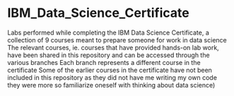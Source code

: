 # IBM_Data_Science_Certificate
Labs performed while completing the IBM Data Science Certificate, a collection of 9 courses meant to prepare someone for work in data science
The relevant courses, ie. courses that have provided hands-on lab work, have been shared in this repository and can be accessed through the various branches
Each branch represents a different course in the certificate
Some of the earlier courses in the certificate have not been included in this repository as they did not have me writing my own code they were more so familiarize oneself with thinking about data science)
